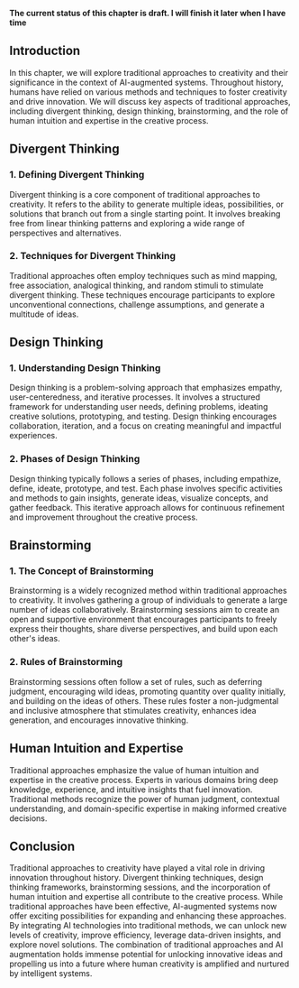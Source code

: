 **The current status of this chapter is draft. I will finish it later when I have time**

Introduction
------------

In this chapter, we will explore traditional approaches to creativity and their significance in the context of AI-augmented systems. Throughout history, humans have relied on various methods and techniques to foster creativity and drive innovation. We will discuss key aspects of traditional approaches, including divergent thinking, design thinking, brainstorming, and the role of human intuition and expertise in the creative process.

Divergent Thinking
------------------

### 1. Defining Divergent Thinking

Divergent thinking is a core component of traditional approaches to creativity. It refers to the ability to generate multiple ideas, possibilities, or solutions that branch out from a single starting point. It involves breaking free from linear thinking patterns and exploring a wide range of perspectives and alternatives.

### 2. Techniques for Divergent Thinking

Traditional approaches often employ techniques such as mind mapping, free association, analogical thinking, and random stimuli to stimulate divergent thinking. These techniques encourage participants to explore unconventional connections, challenge assumptions, and generate a multitude of ideas.

Design Thinking
---------------

### 1. Understanding Design Thinking

Design thinking is a problem-solving approach that emphasizes empathy, user-centeredness, and iterative processes. It involves a structured framework for understanding user needs, defining problems, ideating creative solutions, prototyping, and testing. Design thinking encourages collaboration, iteration, and a focus on creating meaningful and impactful experiences.

### 2. Phases of Design Thinking

Design thinking typically follows a series of phases, including empathize, define, ideate, prototype, and test. Each phase involves specific activities and methods to gain insights, generate ideas, visualize concepts, and gather feedback. This iterative approach allows for continuous refinement and improvement throughout the creative process.

Brainstorming
-------------

### 1. The Concept of Brainstorming

Brainstorming is a widely recognized method within traditional approaches to creativity. It involves gathering a group of individuals to generate a large number of ideas collaboratively. Brainstorming sessions aim to create an open and supportive environment that encourages participants to freely express their thoughts, share diverse perspectives, and build upon each other's ideas.

### 2. Rules of Brainstorming

Brainstorming sessions often follow a set of rules, such as deferring judgment, encouraging wild ideas, promoting quantity over quality initially, and building on the ideas of others. These rules foster a non-judgmental and inclusive atmosphere that stimulates creativity, enhances idea generation, and encourages innovative thinking.

Human Intuition and Expertise
-----------------------------

Traditional approaches emphasize the value of human intuition and expertise in the creative process. Experts in various domains bring deep knowledge, experience, and intuitive insights that fuel innovation. Traditional methods recognize the power of human judgment, contextual understanding, and domain-specific expertise in making informed creative decisions.

Conclusion
----------

Traditional approaches to creativity have played a vital role in driving innovation throughout history. Divergent thinking techniques, design thinking frameworks, brainstorming sessions, and the incorporation of human intuition and expertise all contribute to the creative process. While traditional approaches have been effective, AI-augmented systems now offer exciting possibilities for expanding and enhancing these approaches. By integrating AI technologies into traditional methods, we can unlock new levels of creativity, improve efficiency, leverage data-driven insights, and explore novel solutions. The combination of traditional approaches and AI augmentation holds immense potential for unlocking innovative ideas and propelling us into a future where human creativity is amplified and nurtured by intelligent systems.
